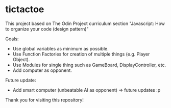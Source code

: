 # tictactoe
This project based on The Odin Project curriculum section "Javascript: How to organize your code (design pattern)"

Goals:
- Use global variables as minimum as possible.
- Use Function Factories for creation of multiple things (e.g. Player Object).
- Use Modules for single thing such as GameBoard, DisplayController, etc.
- Add computer as opponent.

Future update:
- Add smart computer (unbeatable AI as opponent) => future updates :p

Thank you for visiting this repository!
